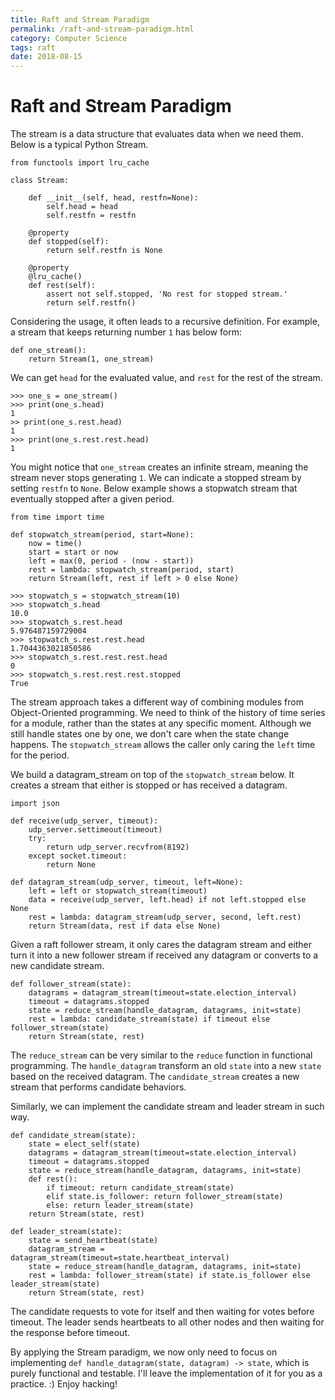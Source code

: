 ```yaml
---
title: Raft and Stream Paradigm
permalink: /raft-and-stream-paradigm.html
category: Computer Science
tags: raft
date: 2018-08-15
---
```


# Raft and Stream Paradigm

The stream is a data structure that evaluates data when we need them. Below is a typical Python Stream.

```
from functools import lru_cache

class Stream:

    def __init__(self, head, restfn=None):
        self.head = head
        self.restfn = restfn

    @property
    def stopped(self):
        return self.restfn is None

    @property
    @lru_cache()
    def rest(self):
        assert not self.stopped, 'No rest for stopped stream.'
        return self.restfn()
```

Considering the usage, it often leads to a recursive definition. For example, a stream that keeps returning number `1` has below form:

```
def one_stream():
    return Stream(1, one_stream)
```

We can get `head` for the evaluated value, and `rest` for the rest of the stream.

```
>>> one_s = one_stream()
>>> print(one_s.head)
1
>> print(one_s.rest.head)
1
>>> print(one_s.rest.rest.head)
1
```

You might notice that `one_stream` creates an infinite stream, meaning the stream never stops generating `1`. We can indicate a stopped stream by setting `restfn` to `None`. Below example shows a stopwatch stream that eventually stopped after a given period.

```
from time import time

def stopwatch_stream(period, start=None):
    now = time()
    start = start or now
    left = max(0, period - (now - start))
    rest = lambda: stopwatch_stream(period, start)
    return Stream(left, rest if left > 0 else None)

>>> stopwatch_s = stopwatch_stream(10)
>>> stopwatch_s.head
10.0
>>> stopwatch_s.rest.head
5.976487159729004
>>> stopwatch_s.rest.rest.head
1.7044363021850586
>>> stopwatch_s.rest.rest.rest.head
0
>>> stopwatch_s.rest.rest.rest.stopped
True
```

The stream approach takes a different way of combining modules from Object-Oriented programming. We need to think of the history of time series for a module, rather than the states at any specific moment. Although we still handle states one by one, we don't care when the state change happens. The `stopwatch_stream` allows the caller only caring the `left` time for the period.

We build a datagram_stream on top of the `stopwatch_stream` below. It creates a stream that either is stopped or has received a datagram.

```
import json

def receive(udp_server, timeout):
    udp_server.settimeout(timeout)
    try:
        return udp_server.recvfrom(8192)
    except socket.timeout:
        return None

def datagram_stream(udp_server, timeout, left=None):
    left = left or stopwatch_stream(timeout)
    data = receive(udp_server, left.head) if not left.stopped else None
    rest = lambda: datagram_stream(udp_server, second, left.rest)
    return Stream(data, rest if data else None)
```

Given a raft follower stream, it only cares the datagram stream and either turn it into a new follower stream if received any datagram or converts to a new candidate stream.

```
def follower_stream(state):
    datagrams = datagram_stream(timeout=state.election_interval)
    timeout = datagrams.stopped
    state = reduce_stream(handle_datagram, datagrams, init=state)
    rest = lambda: candidate_stream(state) if timeout else follower_stream(state)
    return Stream(state, rest)
```

The `reduce_stream` can be very similar to the `reduce` function in functional programming. The `handle_datagram` transform an old `state` into a new `state` based on the received datagram. The `candidate_stream` creates a new stream that performs candidate behaviors.

Similarly, we can implement the candidate stream and leader stream in such way.

```
def candidate_stream(state):
    state = elect_self(state)
    datagrams = datagram_stream(timeout=state.election_interval)
    timeout = datagrams.stopped
    state = reduce_stream(handle_datagram, datagrams, init=state)
    def rest():
        if timeout: return candidate_stream(state)
        elif state.is_follower: return follower_stream(state)
        else: return leader_stream(state)
    return Stream(state, rest)

def leader_stream(state):
    state = send_heartbeat(state)
    datagram_stream = datagram_stream(timeout=state.heartbeat_interval)
    state = reduce_stream(handle_datagram, datagrams, init=state)
    rest = lambda: follower_stream(state) if state.is_follower else leader_stream(state)
    return Stream(state, rest)
```

The candidate requests to vote for itself and then waiting for votes before timeout. The leader sends heartbeats to all other nodes and then waiting for the response before timeout.

By applying the Stream paradigm, we now only need to focus on implementing `def handle_datagram(state, datagram) -> state`, which is purely functional and testable. I'll leave the implementation of it for you as a practice. :) Enjoy hacking!
